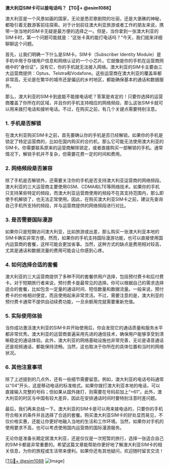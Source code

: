 **澳大利亞SIM卡可以接电话吗？【TG💪+ @esim1088】**

澳大利亚是一个风景如画的国家，无论是悉尼歌剧院的壮丽，还是大堡礁的神秘，都吸引着无数游客前往探索。对于计划前往澳大利亚旅游或者工作的朋友来说，携带一张当地的SIM卡无疑是最方便的选择之一。但是，当你拿到一张澳大利亚的SIM卡时，第一个问题可能就是：“这张卡真的能打电话吗？”今天，我们就来详细聊聊这个问题。

首先，让我们明确一下什么是SIM卡。SIM卡（Subscriber Identity Module）是手机中用于存储用户信息和网络认证的一个小芯片。它就像是你的手机在运营商网络中的“身份证”，没有它，你的手机就无法接入网络。澳大利亚的SIM卡主要由三大运营商提供：Optus、Telstra和Vodafone。这些运营商在澳大利亚的覆盖率都非常高，无论是在繁华的城市还是偏远的乡村地区，都能确保基本的通话和数据服务。

那么，澳大利亚的SIM卡到底能不能接电话呢？答案是肯定的！只要你选择的运营商覆盖了你所在的区域，并且你的手机支持相应的网络频段，那么这张SIM卡就可以用来拨打电话和接听电话。不过，在购买之前，有几个关键点需要特别注意。

### **1. 手机是否解锁**
在澳大利亚购买SIM卡之前，首先要确认你的手机是否已经解锁。如果你的手机是锁定了特定运营商的，比如在国内购买的合约机，那么它可能无法使用澳大利亚的SIM卡。你需要联系原来的运营商解除锁定，或者直接购买一部解锁的手机。通常情况下，解锁手机并不复杂，但需要花费一定的时间和费用。

### **2. 网络频段是否兼容**
除了手机是否解锁外，还需要关注你的手机是否支持澳大利亚运营商的网络频段。澳大利亚的三大运营商主要使用GSM、CDMA和LTE等网络技术。如果你的手机只支持某些特定的频段，而澳大利亚运营商使用的频段不在其支持范围内，那么即使手机解锁了，也无法正常使用。因此，在购买澳大利亚SIM卡之前，建议先查询自己手机所支持的频段，并与运营商提供的网络频段进行对比。

### **3. 是否需要国际漫游**
如果你只是短期访问澳大利亚，比如旅游或出差，那么购买一张澳大利亚本地的SIM卡确实非常方便。然而，如果你的手机支持国际漫游功能，也可以直接使用国内运营商的套餐，这样可能会更加省事。当然，这种方式的缺点是费用相对较高，尤其是通话和数据流量的费用可能会让你感到心疼。

### **4. 如何选择合适的套餐**
澳大利亚的三大运营商提供了多种不同的套餐供用户选择，包括预付费卡和后付费卡。对于短期旅行者来说，预付费卡是最常见的选择。你可以根据自己的需求选择适合的套餐，比如包含一定量的通话时间、短信数量和数据流量。一般来说，预付费卡的价格相对便宜，而且使用起来非常灵活。不过，需要注意的是，澳大利亚的预付费卡通常不提供自动续费功能，一旦余额用完就需要重新充值。

### **5. 实际使用体验**
当你成功激活澳大利亚的SIM卡并开始使用后，你会发现它的通话质量和服务水平都非常优秀。澳大利亚的运营商普遍采用先进的通信技术，确保用户能够享受到清晰稳定的通话体验。此外，澳大利亚的网络基础设施也非常完善，无论是语音通话还是视频通话，都能保持流畅。当然，这也取决于你所在的具体位置和当时的网络状况。

### **6. 其他注意事项**
除了上述提到的几点外，还有一些细节需要留意。例如，澳大利亚的电话号码通常以“04”开头，这是移动电话的标准格式。如果你拨打澳大利亚本地的电话，可以直接输入完整的号码；但如果从国外拨打，则需要在号码前加上“+61”。此外，澳大利亚的时区与中国有较大差异，因此在安排通话时间时要特别注意时差问题。

最后，我们再来总结一下。澳大利亚的SIM卡是可以用来接电话的，只要你的手机符合相关的条件并且选择了合适的套餐。购买澳大利亚SIM卡的好处显而易见，不仅价格实惠，还能让你更好地融入当地的生活和工作环境。当然，如果你对手机的使用要求不高，也可以考虑使用国内运营商的国际漫游服务。

无论你是准备长期定居澳大利亚，还是仅仅是一次短暂的旅行，选择一张适合自己的SIM卡都是非常重要的。希望这篇文章能帮助你更好地了解澳大利亚SIM卡的相关信息，为你的旅程或生活带来便利。如果你还有其他疑问，欢迎随时留言交流！

[[TG💪+ @esim1088](https://t.me/s/esim1088) ![Image](https://i.postimg.cc/4NQfJmqS/Snipaste-2025-05-13-00-14-12.png)]